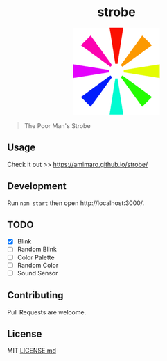 <h1 align="center">strobe</h1>
<p align="center">
  <img alt="logo" width="200" src="assets/logo.png">
</p>


> The Poor Man's Strobe

## Usage

Check it out >> https://amimaro.github.io/strobe/

## Development

Run `npm start` then open http://localhost:3000/.

## TODO

- [X] Blink
- [ ] Random Blink
- [ ] Color Palette
- [ ] Random Color
- [ ] Sound Sensor

## Contributing

Pull Requests are welcome.

## License

MIT [LICENSE.md](LICENSE.md)
